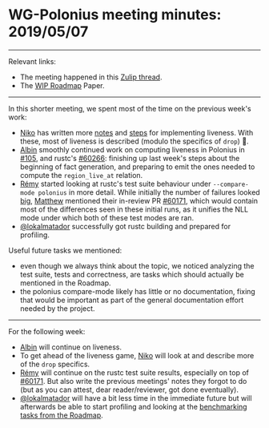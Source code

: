 # WG-Polonius meeting minutes: 2019/05/07
---

Relevant links:
- The meeting happened in this [Zulip thread](https://rust-lang.zulipchat.com/#narrow/stream/186049-t-compiler.2Fwg-polonius/topic/meeting.202019.2E05.2E07).
- The [WIP Roadmap](https://paper.dropbox.com/doc/Polonius-Roadmap--AY6C806s~AZK~e7wagmys2_wAg-hk3a9ynduUN2gk1A0NNTF) Paper.

---

In this shorter meeting, we spent most of the time on the previous week's work:
- [Niko] has written more [notes](https://github.com/rust-lang/polonius/issues/104#issuecomment-489681898) and [steps](https://github.com/rust-lang/polonius/issues/104#issuecomment-489691804) for implementing liveness. With these, most of liveness is described (modulo the specifics of `drop`) :tada:. 
- [Albin] smoothly continued work on computing liveness in Polonius in [#105](https://github.com/rust-lang/polonius/pull/105), and rustc's [#60266](https://github.com/rust-lang/rust/pull/60266): finishing up last week's steps about the beginning of fact generation, and preparing to emit the ones needed to compute the `region_live_at` relation.
- [Rémy] started looking at rustc's test suite behaviour under `--compare-mode polonius` in more detail. While initially the number of failures looked [big](https://github.com/rust-lang/rust/compare/master...lqd:polonius_tests), [Matthew] mentioned their in-review PR [#60171](https://github.com/rust-lang/rust/pull/60171), which would contain most of the differences seen in these initial runs, as it unifies the NLL mode under which both of these test modes are ran.
- [@lokalmatador] successfully got rustc building and prepared for profiling.

Useful future tasks we mentioned:
- even though we always think about the topic, we noticed analyzing the test suite, tests and correctness, are tasks which should actually be mentioned in the Roadmap.
- the polonius compare-mode likely has little or no documentation, fixing that would be important as part of the general documentation effort needed by the project.

----
For the following week:
- [Albin] will continue on liveness.
- To get ahead of the liveness game, [Niko] will look at and describe more of the `drop` specifics.
- [Rémy] will continue on the rustc test suite results, especially on top of [#60171](https://github.com/rust-lang/rust/pull/60171). But also write the previous meetings' notes they forgot to do (but as you can attest, dear reader/reviewer, got done eventually).
- [@lokalmatador] will have a bit less time in the immediate future but will afterwards be able to start profiling and looking at the [benchmarking tasks from the Roadmap](https://paper.dropbox.com/doc/Polonius-Roadmap--AdGLuHfuHXoGGL0vCLwXgtysAg-hk3a9ynduUN2gk1A0NNTF#:uid=627651028890979090145392&h2=Benchmarking-suite).

[Albin]: https://github.com/albins
[Niko]: https://github.com/nikomatsakis
[Rémy]: https://github.com/lqd
[@lokalmatador]: https://github.com/lokalmatador
[Matthew]: https://github.com/matthewjasper